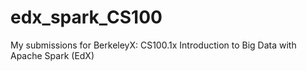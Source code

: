 # edx_spark_CS100
My submissions for BerkeleyX: CS100.1x Introduction to Big Data with Apache Spark (EdX)
